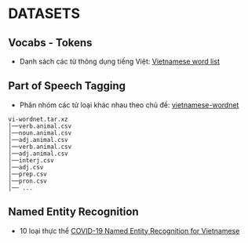 # DATASETS

## Vocabs - Tokens
- Danh sách các từ thông dụng tiếng Việt: [Vietnamese word list](https://www.informatik.uni-leipzig.de/~duc/software/misc/wordlist.html?trk=public_post_comment-text)

## Part of Speech Tagging
- Phân nhóm các từ loại khác nhau theo chủ đề: [vietnamese-wordnet](https://github.com/zeloru/vietnamese-wordnet) 
```
vi-wordnet.tar.xz
│──verb.animal.csv
│──noun.animal.csv
│──adj.animal.csv
│──verb.animal.csv
│──adj.animal.csv
│──interj.csv
│──adj.csv
│──prep.csv
│──pron.csv
│── ...
```

## Named Entity Recognition
- 10 loại thực thể [COVID-19 Named Entity Recognition for Vietnamese](https://github.com/VinAIResearch/PhoNER_COVID19)
